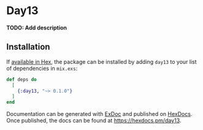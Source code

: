 # Day13

**TODO: Add description**

## Installation

If [available in Hex](https://hex.pm/docs/publish), the package can be installed
by adding `day13` to your list of dependencies in `mix.exs`:

```elixir
def deps do
  [
    {:day13, "~> 0.1.0"}
  ]
end
```

Documentation can be generated with [ExDoc](https://github.com/elixir-lang/ex_doc)
and published on [HexDocs](https://hexdocs.pm). Once published, the docs can
be found at <https://hexdocs.pm/day13>.

